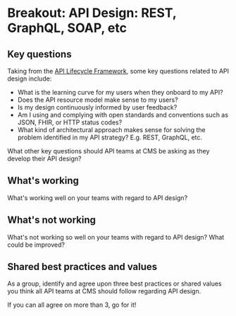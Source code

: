 # Breakout: API Design: REST, GraphQL, SOAP, etc

## Key questions
Taking from the [API Lifecycle Framework](https://github.com/switzersc-usds/cms-api-framework/blob/master/api-lifecycle-framework.md), some key questions related to API design include:

* What is the learning curve for my users when they onboard to my API?
* Does the API resource model make sense to my users?
* Is my design continuously informed by user feedback?
* Am I using and complying with open standards and conventions such as JSON, FHIR, or HTTP status codes?
* What kind of architectural approach makes sense for solving the problem identified in my API strategy? E.g. REST, GraphQL, etc.

What other key questions should API teams at CMS be asking as they develop their API design? 

## What's working
What's working well on your teams with regard to API design?

## What's not working
What's not working so well on your teams with regard to API design? What could be improved?

## Shared best practices and values
As a group, identify and agree upon three best practices or shared values you think all API teams at CMS should follow regarding API design. 

If you can all agree on more than 3, go for it!
